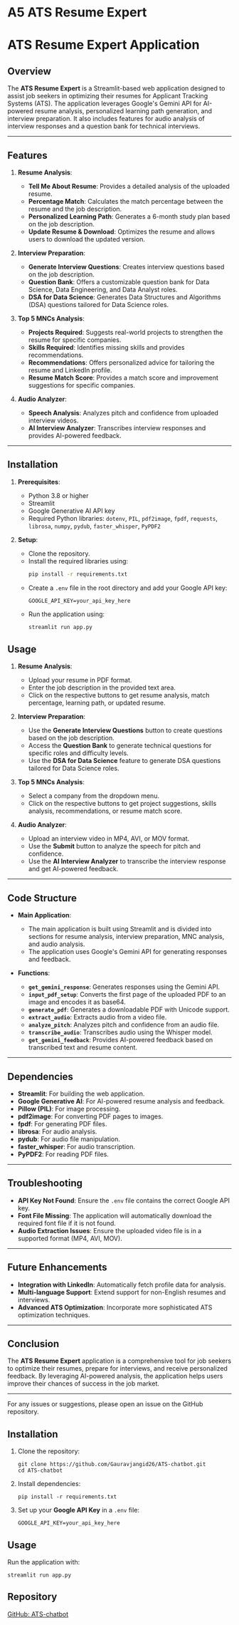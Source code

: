 # A5 ATS Resume Expert
# ATS Resume Expert Application

## Overview
The **ATS Resume Expert** is a Streamlit-based web application designed to assist job seekers in optimizing their resumes for Applicant Tracking Systems (ATS). The application leverages Google's Gemini API for AI-powered resume analysis, personalized learning path generation, and interview preparation. It also includes features for audio analysis of interview responses and a question bank for technical interviews.

---

## Features
1. **Resume Analysis**:
   - **Tell Me About Resume**: Provides a detailed analysis of the uploaded resume.
   - **Percentage Match**: Calculates the match percentage between the resume and the job description.
   - **Personalized Learning Path**: Generates a 6-month study plan based on the job description.
   - **Update Resume & Download**: Optimizes the resume and allows users to download the updated version.

2. **Interview Preparation**:
   - **Generate Interview Questions**: Creates interview questions based on the job description.
   - **Question Bank**: Offers a customizable question bank for Data Science, Data Engineering, and Data Analyst roles.
   - **DSA for Data Science**: Generates Data Structures and Algorithms (DSA) questions tailored for Data Science roles.

3. **Top 5 MNCs Analysis**:
   - **Projects Required**: Suggests real-world projects to strengthen the resume for specific companies.
   - **Skills Required**: Identifies missing skills and provides recommendations.
   - **Recommendations**: Offers personalized advice for tailoring the resume and LinkedIn profile.
   - **Resume Match Score**: Provides a match score and improvement suggestions for specific companies.

4. **Audio Analyzer**:
   - **Speech Analysis**: Analyzes pitch and confidence from uploaded interview videos.
   - **AI Interview Analyzer**: Transcribes interview responses and provides AI-powered feedback.

---

## Installation
1. **Prerequisites**:
   - Python 3.8 or higher
   - Streamlit
   - Google Generative AI API key
   - Required Python libraries: `dotenv`, `PIL`, `pdf2image`, `fpdf`, `requests`, `librosa`, `numpy`, `pydub`, `faster_whisper`, `PyPDF2`

2. **Setup**:
   - Clone the repository.
   - Install the required libraries using:
     ```bash
     pip install -r requirements.txt
     ```
   - Create a `.env` file in the root directory and add your Google API key:
     ```
     GOOGLE_API_KEY=your_api_key_here
     ```
   - Run the application using:
     ```bash
     streamlit run app.py
     ```



## Usage
1. **Resume Analysis**:
   - Upload your resume in PDF format.
   - Enter the job description in the provided text area.
   - Click on the respective buttons to get resume analysis, match percentage, learning path, or updated resume.

2. **Interview Preparation**:
   - Use the **Generate Interview Questions** button to create questions based on the job description.
   - Access the **Question Bank** to generate technical questions for specific roles and difficulty levels.
   - Use the **DSA for Data Science** feature to generate DSA questions tailored for Data Science roles.

3. **Top 5 MNCs Analysis**:
   - Select a company from the dropdown menu.
   - Click on the respective buttons to get project suggestions, skills analysis, recommendations, or resume match score.

4. **Audio Analyzer**:
   - Upload an interview video in MP4, AVI, or MOV format.
   - Use the **Submit** button to analyze the speech for pitch and confidence.
   - Use the **AI Interview Analyzer** to transcribe the interview response and get AI-powered feedback.

---

## Code Structure
- **Main Application**:
  - The main application is built using Streamlit and is divided into sections for resume analysis, interview preparation, MNC analysis, and audio analysis.
  - The application uses Google's Gemini API for generating responses and feedback.

- **Functions**:
  - **`get_gemini_response`**: Generates responses using the Gemini API.
  - **`input_pdf_setup`**: Converts the first page of the uploaded PDF to an image and encodes it as base64.
  - **`generate_pdf`**: Generates a downloadable PDF with Unicode support.
  - **`extract_audio`**: Extracts audio from a video file.
  - **`analyze_pitch`**: Analyzes pitch and confidence from an audio file.
  - **`transcribe_audio`**: Transcribes audio using the Whisper model.
  - **`get_gemini_feedback`**: Provides AI-powered feedback based on transcribed text and resume content.

---

## Dependencies
- **Streamlit**: For building the web application.
- **Google Generative AI**: For AI-powered resume analysis and feedback.
- **Pillow (PIL)**: For image processing.
- **pdf2image**: For converting PDF pages to images.
- **fpdf**: For generating PDF files.
- **librosa**: For audio analysis.
- **pydub**: For audio file manipulation.
- **faster_whisper**: For audio transcription.
- **PyPDF2**: For reading PDF files.

---

## Troubleshooting
- **API Key Not Found**: Ensure the `.env` file contains the correct Google API key.
- **Font File Missing**: The application will automatically download the required font file if it is not found.
- **Audio Extraction Issues**: Ensure the uploaded video file is in a supported format (MP4, AVI, MOV).

---

## Future Enhancements
- **Integration with LinkedIn**: Automatically fetch profile data for analysis.
- **Multi-language Support**: Extend support for non-English resumes and interviews.
- **Advanced ATS Optimization**: Incorporate more sophisticated ATS optimization techniques.

---

## Conclusion
The **ATS Resume Expert** application is a comprehensive tool for job seekers to optimize their resumes, prepare for interviews, and receive personalized feedback. By leveraging AI-powered analysis, the application helps users improve their chances of success in the job market.

---

For any issues or suggestions, please open an issue on the GitHub repository.

## Installation
1. Clone the repository:
   ```
   git clone https://github.com/Gauravjangid26/ATS-chatbot.git
   cd ATS-chatbot
   ```
2. Install dependencies:
   ```
   pip install -r requirements.txt
   ```
3. Set up your **Google API Key** in a `.env` file:
   ```
   GOOGLE_API_KEY=your_api_key_here
   ```

## Usage
Run the application with:
```
streamlit run app.py
```



## Repository
[GitHub: ATS-chatbot](https://github.com/Gauravjangid26/ATS-chatbot.git)



